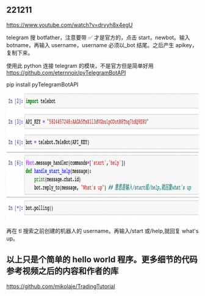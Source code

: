 ## 221211

https://www.youtube.com/watch?v=drvyh8x4egU

telegram 搜 botfather，注意要带 ✅ 才是官方的，点击 start，newbot。输入 botname，再输入 username，username 必须以\_bot 结尾。之后产生 apikey，复制下来。

使用此 python 连接 telegram 的模块，不是官方但是简单好用  
https://github.com/eternnoir/pyTelegramBotAPI

pip install pyTelegramBotAPI

<img src='./img/2022-12-11-21-13-31.png' height=333px></img>

再在 tl 搜索之前创建的机器人的 username。再输入/start 或/help,就回复 what's up。

## 以上只是个简单的 hello world 程序。更多细节的代码参考视频之后的内容和作者的库

https://github.com/mikolaje/TradingTutorial
